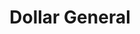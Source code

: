 ---
title: "Dollar General"
url: /harvest/dollar-general-wall-triana-highway/
shop: variety store
---